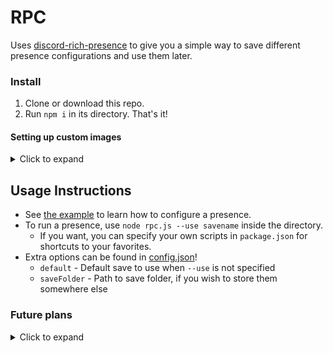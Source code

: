 # RPC
Uses [discord-rich-presence](https://github.com/devsnek/discord-rich-presence) to give you a simple way to save different presence configurations and use them later.

### Install
1. Clone or download this repo.
1. Run `npm i` in its directory.
That's it!

#### Setting up custom images
<details>
  <summary>Click to expand</summary>

  1. Go to the [developers page](https://discordapp.com/developers/applications/me) and create an application.
  1. Scroll down to where it says in big bold letters "Rich Presence", and enable it.
  1. Upload your images. Their names will be what to specify in the config as "largeImageName" and "smallImageName". Remember to save it!
  1. Scroll up and grab its client ID. This is what you put as the first option in your saves.
</details>

## Usage Instructions

- See [the example](./saves/example.js) to learn how to configure a presence.
- To run a presence, use `node rpc.js --use savename` inside the directory.
  - If you want, you can specify your own scripts in `package.json` for shortcuts to your favorites.  
- Extra options can be found in [config.json](./config.json)!
  - `default` - Default save to use when `--use` is not specified
  - `saveFolder` - Path to save folder, if you wish to store them somewhere else

### Future plans
<details><summary>Click to expand</summary>

- [ ] Perhaps a cool-looking menu?
- [ ] Editing saves restarts them live
- [ ] Rotating RPC (adjustable time change)
</details>
